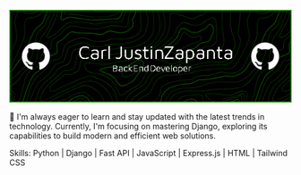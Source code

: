 ![](https://github.com/justinzapanta/justinzapanta/blob/main/github-header-image.png)

🚀 I'm always eager to learn and stay updated with the latest trends in technology. Currently, I'm focusing on mastering Django, exploring its capabilities to build modern and efficient web solutions.

Skills: Python | Django | Fast API | JavaScript | Express.js | HTML | Tailwind CSS 
